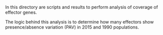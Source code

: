 In this directory are scripts and results to perform analysis of coverage of effector genes.

The logic behind this analysis is to determine how many effectors show presence/absence variation (PAV) in 2015 and 1990 populations.

